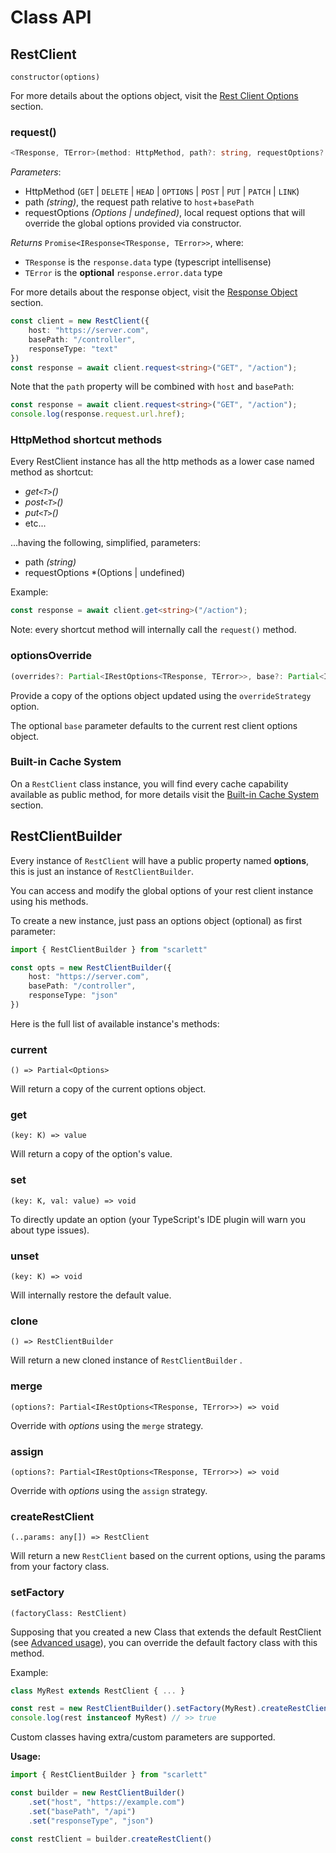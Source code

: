 # Class API

## RestClient

`constructor(options)`

For more details about the options object, visit the [Rest Client Options](/api/rest-client-options) section.

### request()

```ts
<TResponse, TError>(method: HttpMethod, path?: string, requestOptions?: Partial<Options>) => Promise<IResponse<TResponse, TError>>
```

*Parameters*:
* HttpMethod (`GET` | `DELETE` | `HEAD` | `OPTIONS` | `POST` | `PUT` | `PATCH` | `LINK`)
* path *(string)*, the request path relative to `host`+`basePath`
* requestOptions *(Options | undefined)*, local request options that will override the global options provided via constructor.

*Returns* `Promise<IResponse<TResponse, TError>>`, where:
 * `TResponse` is the `response.data` type (typescript intellisense)
 * `TError` is the **optional** `response.error.data` type

For more details about the response object, visit the [Response Object](/api/response-object) section.

```typescript
const client = new RestClient({
	host: "https://server.com",
	basePath: "/controller",
	responseType: "text"
})
const response = await client.request<string>("GET", "/action");
```

Note that the `path` property will be combined with `host` and `basePath`:

```typescript
const response = await client.request<string>("GET", "/action");
console.log(response.request.url.href);
```

### HttpMethod shortcut methods

Every RestClient instance has all the http methods as a lower case named method as shortcut:

* *get`<T>`()*
* *post`<T>`()*
* *put`<T>`()*
* etc...

...having the following, simplified, parameters:

* path *(string)*
* requestOptions *(Options | undefined)

Example:

```typescript
const response = await client.get<string>("/action");
```

Note: every shortcut method will internally call the `request()` method.

### optionsOverride

```typescript
(overrides?: Partial<IRestOptions<TResponse, TError>>, base?: Partial<IRestOptions<TResponse, TError>>) => Partial<IRestOptions<TResponse, TError>>
```
Provide a copy of the options object updated using the `overrideStrategy` option.

The optional `base` parameter defaults to the current rest client options object.

### Built-in Cache System

On a `RestClient` class instance, you will find every cache capability available as public method, for more details visit the [Built-in Cache System](/api/in-memory-cache) section.

## RestClientBuilder

Every instance of `RestClient` will have a public property named **options**, this is just an instance of `RestClientBuilder`.

You can access and modify the global options of your rest client instance using his methods.

To create a new instance, just pass an options object (optional) as first parameter:

```typescript
import { RestClientBuilder } from "scarlett"

const opts = new RestClientBuilder({
	host: "https://server.com",
	basePath: "/controller",
	responseType: "json"
})
```

Here is the full list of available instance's methods:

### current

`() => Partial<Options>`

Will return a copy of the current options object.

### get

`(key: K) => value`

Will return a copy of the option's value.

### set

`(key: K, val: value) => void`

To directly update an option (your TypeScript's IDE plugin will warn you about type issues).

### unset

`(key: K) => void`

Will internally restore the default value.

### clone

`() => RestClientBuilder`

Will return a new cloned instance of `RestClientBuilder` .

### merge

`(options?: Partial<IRestOptions<TResponse, TError>>) => void`

Override with *options* using the `merge` strategy.

### assign

`(options?: Partial<IRestOptions<TResponse, TError>>) => void`

Override with *options* using the `assign` strategy.

### createRestClient

`(..params: any[]) => RestClient`

Will return a new `RestClient` based on the current options, using the params from your factory class.

### setFactory

`(factoryClass: RestClient)`

Supposing that you created a new Class that extends the default RestClient (see [Advanced usage](#advanced-usage)), you can override the default factory class with this method.

Example:

```typescript
class MyRest extends RestClient { ... }

const rest = new RestClientBuilder().setFactory(MyRest).createRestClient()
console.log(rest instanceof MyRest) // >> true
```

Custom classes having extra/custom parameters are supported.

**Usage:**

```typescript
import { RestClientBuilder } from "scarlett"

const builder = new RestClientBuilder()
	.set("host", "https://example.com")
	.set("basePath", "/api")
	.set("responseType", "json")

const restClient = builder.createRestClient()
```